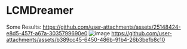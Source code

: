 # LCMDreamer
Some Results:
https://github.com/user-attachments/assets/25148424-e8d5-457f-a67a-3035799690e0
![image](https://github.com/user-attachments/assets/d7c29732-195e-4a3e-9392-329c65ecc093)
https://github.com/user-attachments/assets/b389cc45-6450-486b-91b4-26b3befb8c10

